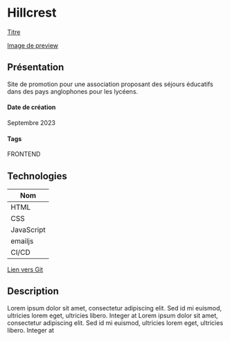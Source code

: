 # Hillcrest

[Titre](Hillcrest)

[Image de preview](https://raw.githubusercontent.com/Eric-Philippe/Hillcrest-Website/main/res/image.png)

## Présentation

Site de promotion pour une association proposant des séjours éducatifs dans des pays anglophones pour les lycéens.

#### Date de création

Septembre 2023

#### Tags

FRONTEND

## Technologies

| Nom        |
| ---------- |
| HTML       |
| CSS        |
| JavaScript |
| emailjs    |
| CI/CD      |

[Lien vers Git](https://github.com/Eric-Philippe/Hillcrest-Website)

## Description

Lorem ipsum dolor sit amet, consectetur adipiscing elit. Sed id mi euismod, ultricies lorem eget, ultricies libero. Integer at
Lorem ipsum dolor sit amet, consectetur adipiscing elit. Sed id mi euismod, ultricies lorem eget, ultricies libero. Integer at
